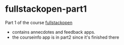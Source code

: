 # fullstackopen-part1
Part 1 of the course [fullstackopen](https://fullstackopen.com/en/)

- contains annecdotes and feedback apps.
- the courseinfo app is in part2 since it's finished there
